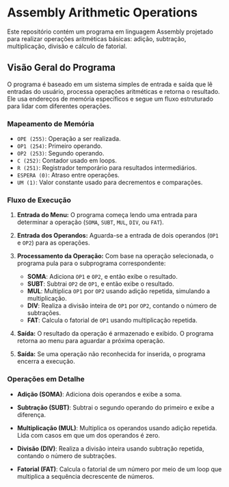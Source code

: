 # Assembly Arithmetic Operations

Este repositório contém um programa em linguagem Assembly projetado para realizar operações aritméticas básicas: adição, subtração, multiplicação, divisão e cálculo de fatorial.

## Visão Geral do Programa

O programa é baseado em um sistema simples de entrada e saída que lê entradas do usuário, processa operações aritméticas e retorna o resultado. Ele usa endereços de memória específicos e segue um fluxo estruturado para lidar com diferentes operações.

### Mapeamento de Memória

- `OPE (255)`: Operação a ser realizada.
- `OP1 (254)`: Primeiro operando.
- `OP2 (253)`: Segundo operando.
- `C (252)`: Contador usado em loops.
- `R (251)`: Registrador temporário para resultados intermediários.
- `ESPERA (0)`: Atraso entre operações.
- `UM (1)`: Valor constante usado para decrementos e comparações.

### Fluxo de Execução

1. **Entrada do Menu:**
   O programa começa lendo uma entrada para determinar a operação (`SOMA`, `SUBT`, `MUL`, `DIV`, ou `FAT`).
   
2. **Entrada dos Operandos:**
   Aguarda-se a entrada de dois operandos (`OP1` e `OP2`) para as operações.

3. **Processamento da Operação:**
   Com base na operação selecionada, o programa pula para o subprograma correspondente:
   
   - **SOMA**: Adiciona `OP1` e `OP2`, e então exibe o resultado.
   - **SUBT**: Subtrai `OP2` de `OP1`, e então exibe o resultado.
   - **MUL**: Multiplica `OP1` por `OP2` usando adição repetida, simulando a multiplicação.
   - **DIV**: Realiza a divisão inteira de `OP1` por `OP2`, contando o número de subtrações.
   - **FAT**: Calcula o fatorial de `OP1` usando multiplicação repetida.

4. **Saída:**
   O resultado da operação é armazenado e exibido. O programa retorna ao menu para aguardar a próxima operação.

5. **Saída:**
   Se uma operação não reconhecida for inserida, o programa encerra a execução.

### Operações em Detalhe

- **Adição (SOMA)**: Adiciona dois operandos e exibe a soma.
  
- **Subtração (SUBT)**: Subtrai o segundo operando do primeiro e exibe a diferença.
  
- **Multiplicação (MUL)**: Multiplica os operandos usando adição repetida. Lida com casos em que um dos operandos é zero.
  
- **Divisão (DIV)**: Realiza a divisão inteira usando subtração repetida, contando o número de subtrações.
  
- **Fatorial (FAT)**: Calcula o fatorial de um número por meio de um loop que multiplica a sequência decrescente de números.
